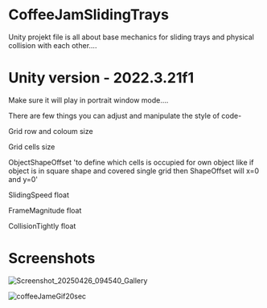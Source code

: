 # CoffeeJamSlidingTrays
Unity projekt file is all about base mechanics for sliding trays and physical collision with each other....


# Unity version - 2022.3.21f1
Make sure it will play in portrait window mode....

There are few things you can adjust and manipulate the style of code-

Grid row and coloum size

Grid cells size

ObjectShapeOffset 'to define which cells is occupied for own object like if object is in square shape and covered single grid then ShapeOffset will x=0 and y=0'

SlidingSpeed float

FrameMagnitude float

CollisionTightly float

# Screenshots
![Screenshot_20250426_094540_Gallery](https://github.com/user-attachments/assets/97bceee0-0941-40bd-b177-faeb4197669d)

![coffeeJameGif20sec](https://github.com/user-attachments/assets/d5a228e2-c4e6-489f-af1f-082db9888fa5)





